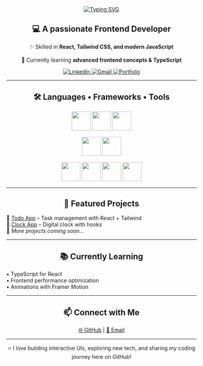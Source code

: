 <p align="center">
  <a href="https://git.io/typing-svg">
    <img src="https://readme-typing-svg.demolab.com?font=Fira+Code&weight=700&size=32&pause=1000&color=36BCF7&center=true&vCenter=true&width=600&lines=Hi+there+%F0%9F%91%8B!;I'm+Muaz+Ali!" alt="Typing SVG" />
  </a>
</p>

<h2 align="center">💻 A passionate <b>Frontend Developer</b></h2>

<p align="center">
  ✨ Skilled in <b>React, Tailwind CSS, and modern JavaScript</b> <br><br> 
  🚀 Currently learning <b>advanced frontend concepts & TypeScript</b> 
</p>
<p align="center">
  <!-- LinkedIn -->
  <a href="https://www.linkedin.com/in/your-linkedin-id/" target="_blank">
    <img src="https://img.shields.io/badge/LinkedIn-0077B5?style=for-the-badge&logo=linkedin&logoColor=white" alt="LinkedIn"/>
  </a>

  <!-- Gmail -->
  <a href="mailto:muaz.developments@gmail.com">
    <img src="https://img.shields.io/badge/Gmail-D14836?style=for-the-badge&logo=gmail&logoColor=white" alt="Gmail"/>
  </a>

  <!-- Portfolio -->
  <a href="https://your-portfolio-link.com" target="_blank">
    <img src="https://img.shields.io/badge/Portfolio-000000?style=for-the-badge&logo=firefox&logoColor=white" alt="Portfolio"/>
  </a>
</p>


---

<h2 align="center">🛠️ Languages • Frameworks • Tools</h2>

<p align="center">
  <!-- Row 1 -->
  <img src="https://cdn.jsdelivr.net/gh/devicons/devicon/icons/javascript/javascript-original.svg" width="50" height="50" />
  <img src="https://cdn.jsdelivr.net/gh/devicons/devicon/icons/html5/html5-original.svg" width="50" height="50" />
  <img src="https://cdn.jsdelivr.net/gh/devicons/devicon/icons/css3/css3-original.svg" width="50" height="50" />
</p>

<p align="center">
  <!-- Row 2 -->
  <img src="https://cdn.jsdelivr.net/gh/devicons/devicon/icons/react/react-original.svg" width="50" height="50" />
  <img src="https://cdn.simpleicons.org/tailwindcss/06B6D4" width="50" height="50" />
</p>

<p align="center">
  <!-- Row 3 -->
  <img src="https://cdn.jsdelivr.net/gh/devicons/devicon/icons/git/git-original.svg" width="50" height="50" />
  <img src="https://cdn.jsdelivr.net/gh/devicons/devicon/icons/github/github-original.svg" width="50" height="50" />
  <img src="https://cdn.jsdelivr.net/gh/devicons/devicon/icons/vscode/vscode-original.svg" width="50" height="50" />
  <img src="https://cdn.jsdelivr.net/gh/devicons/devicon/icons/npm/npm-original-wordmark.svg" width="50" height="50" />
</p>

---

<h2 align="center">📌 Featured Projects</h2>

<div align="center">
  <p align="left">
    🔹 <a href="#">Todo App</a> – Task management with React + Tailwind <br>
    🔹 <a href="#">Clock App</a> – Digital clock with hooks <br>
    🔹 <i>More projects coming soon...</i>
  </p>
</div>

---

<h2 align="center">📚 Currently Learning</h2>

<div align="center">
  <p align="left">
    • TypeScript for React <br>
    • Frontend performance optimization <br>
    • Animations with Framer Motion
  </p>
</div>

---

<h2 align="center">📫 Connect with Me</h2>

<p align="center">
  <a href="https://github.com/Muaz-007">🌐 GitHub</a> | 
  <a href="mailto:muaz.developments@gmail.com">📧 Email</a>
</p>

---

<p align="center">⭐️ I love building interactive UIs, exploring new tech, and sharing my coding journey here on GitHub!</p>
